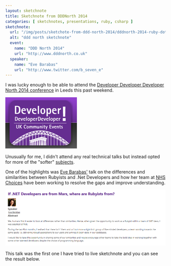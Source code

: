 ```yaml
---
layout: sketchnote
title: Sketchnote from DDDNorth 2014
categories: [ sketchnotes, presentations, ruby, csharp ]
sketchnote:
  url: "/img/posts/sketchote-from-ddd-north-2014/dddnorth-2014-ruby-dotnet-talk-lofi.png"
  alt: "ddd north sketchnote"
  event:
    name: "DDD North 2014"
    url: "http://www.dddnorth.co.uk"
  speaker:
    name: "Eve Barabas"
    url: "http://www.twitter.com/b_seven_e"
---
```


I was lucky enough to be able to attend the <a href="http://www.dddnorth.co.uk/">Developer Developer Developer North 
2014 conference</a> in Leeds this past weekend. 

![ddd north](/img/posts/sketchote-from-ddd-north-2014/dddnorth-logo.png)

Unusually for me, I didn't attend any real technical talks but instead opted for 
more of the "softer" [subjects](http://www.dddnorth.co.uk/Schedule). 

One of the highlights was [Eve Barabas'](http://www.twitter.com/b_seven_e) talk on 
the differences and similarities between Rubyists and .Net Developers and how her team 
at [NHS Choices](http://www.nhs.uk/Pages/HomePage.aspx) have been working to 
resolve the gaps and improve understanding.

<img src="/img/posts/sketchote-from-ddd-north-2014/session-summary.png" class="u-max-full-width" alt="ddd north" />

This talk was the first one I have tried to live sketchnote and you can see the result below.

